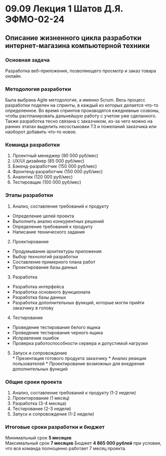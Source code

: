 # 09.09 Лекция 1 Шатов Д.Я. ЭФМО-02-24

## Описание жизненного цикла разработки интернет-магазина компьютерной техники

### Основная задача
Разработка веб-приложения, позволяющего просмотр и заказ товара онлайн.

### Методология разработки 
Была выбрана Agile методология, а именно Scrum. 
Весь процесс разработки поделен на спринты, в каждый из которых делается что-то определенное. Во время спринтов производятся ежедневные созвоны, чтобы распланировать дальнейшую работу с учетом уже сделанного.
Также разработка тесно связана с заказчиком, из-за чего можно на ранних этапах выделить несостыковки ТЗ и пожеланий заказчика или наоборот добавить что-то новое.

### Команда разработки 
  1. Проектный менеджер (90 000 руб/мес)
  2. UX/UI дизайнер (85 000 руб/мес)
  3. Бэкенд-разработчик (150 000 руб/мес)
  4. Фронтенд-разработчик (150 000 руб/мес)
  6. Аналитик (120 000 руб/мес)
  7. Тестировщик (100 000 руб/мес)

### Этапы разработки 
  1) Анализ, составление требований к продукту  
   * Определение целей проекта
   * Выполнить анализ конкурентных решений 
   * Определение требований к продукту
   * Написание технического задания  
  2) Проектирование  
   * Продумывание архитектуры приложения
   * Выбор технологий разработки
   * Составление примерного плана работ
   * Проектирование базы данных
  3) Разработка
   * Разработка интерфейса
   * Разработка основного функционала
   * Разработка базы данных
   * Разработка дополнительных функций, которые могли прийти заказчику в голову
    
  4) Тестирование
   * Проведение тестирования белого ящика
   * Проведение тестирования черного ящика
   * Исправление ошибок
   * Проверка работоспособности сервера и допустимой нагрузки
     
  5) Запуск и сопровождение  
    * Презентация готового продукта заказчику
    * Анализ реакции пользователей
    * Проектирование возможных для внедрения дополнительных функций
   
### Общие сроки проекта
   1) Анализ, составление требований к продукту  (1-2 недели)
   2) Проектирование (1 месяц)
   3) Разработка (3-4 месяца)
   4) Тестирование (2-3 недели)
   5) Запуск и сопровождение (1-2 недели)
  
   ### Итоговые сроки разработки и бюджет
   Минимальный срок **5 месяцев**  
   Максимальный срок **7 месяцев**
   Бюджет **4 865 000 рублей** при условии, что вся команда полноценно работает 7 месяц проекта.

